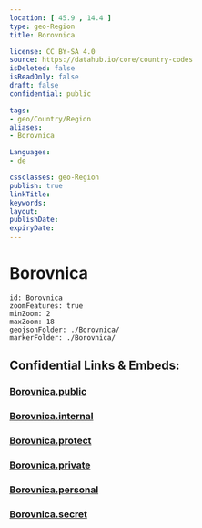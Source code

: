 ```yaml
---
location: [ 45.9 , 14.4 ] 
type: geo-Region
title: Borovnica

license: CC BY-SA 4.0
source: https://datahub.io/core/country-codes
isDeleted: false
isReadOnly: false
draft: false
confidential: public

tags:
- geo/Country/Region
aliases:
- Borovnica

Languages:
- de

cssclasses: geo-Region
publish: true
linkTitle: 
keywords: 
layout: 
publishDate: 
expiryDate: 
---
```


# Borovnica

```leaflet
id: Borovnica
zoomFeatures: true 
minZoom: 2 
maxZoom: 18
geojsonFolder: ./Borovnica/
markerFolder: ./Borovnica/
```


## Confidential Links & Embeds: 

### [Borovnica.public](/_public/\Earth\Continent\Europe\Europe~Central\Slovenia\Regions~Slovenia\Osrednje_slovenska\counties~OsrednjeslovenskaBorovnica.public.md) 

### [Borovnica.internal](/_internal/\Earth\Continent\Europe\Europe~Central\Slovenia\Regions~Slovenia\Osrednje_slovenska\counties~OsrednjeslovenskaBorovnica.internal.md) 

### [Borovnica.protect](/_protect/\Earth\Continent\Europe\Europe~Central\Slovenia\Regions~Slovenia\Osrednje_slovenska\counties~OsrednjeslovenskaBorovnica.protect.md) 

### [Borovnica.private](/_private/\Earth\Continent\Europe\Europe~Central\Slovenia\Regions~Slovenia\Osrednje_slovenska\counties~OsrednjeslovenskaBorovnica.private.md) 

### [Borovnica.personal](/_personal/\Earth\Continent\Europe\Europe~Central\Slovenia\Regions~Slovenia\Osrednje_slovenska\counties~OsrednjeslovenskaBorovnica.personal.md) 

### [Borovnica.secret](/_secret/\Earth\Continent\Europe\Europe~Central\Slovenia\Regions~Slovenia\Osrednje_slovenska\counties~OsrednjeslovenskaBorovnica.secret.md)

